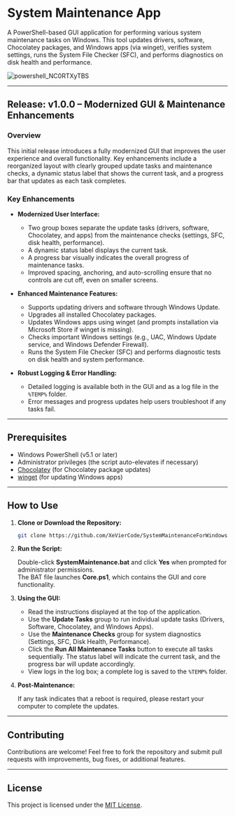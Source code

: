 # System Maintenance App

A PowerShell-based GUI application for performing various system maintenance tasks on Windows. This tool updates drivers, software, Chocolatey packages, and Windows apps (via winget), verifies system settings, runs the System File Checker (SFC), and performs diagnostics on disk health and performance.


![powershell_NC0RTXyTBS](https://github.com/user-attachments/assets/d352b7e6-f9c8-4fa3-999b-6efaec83fcb7)


---

## Release: v1.0.0 – Modernized GUI & Maintenance Enhancements

### Overview
This initial release introduces a fully modernized GUI that improves the user experience and overall functionality. Key enhancements include a reorganized layout with clearly grouped update tasks and maintenance checks, a dynamic status label that shows the current task, and a progress bar that updates as each task completes.

### Key Enhancements
- **Modernized User Interface:**  
  - Two group boxes separate the update tasks (drivers, software, Chocolatey, and apps) from the maintenance checks (settings, SFC, disk health, performance).  
  - A dynamic status label displays the current task.  
  - A progress bar visually indicates the overall progress of maintenance tasks.  
  - Improved spacing, anchoring, and auto-scrolling ensure that no controls are cut off, even on smaller screens.
  
- **Enhanced Maintenance Features:**  
  - Supports updating drivers and software through Windows Update.  
  - Upgrades all installed Chocolatey packages.  
  - Updates Windows apps using winget (and prompts installation via Microsoft Store if winget is missing).  
  - Checks important Windows settings (e.g., UAC, Windows Update service, and Windows Defender Firewall).  
  - Runs the System File Checker (SFC) and performs diagnostic tests on disk health and system performance.

- **Robust Logging & Error Handling:**  
  - Detailed logging is available both in the GUI and as a log file in the `%TEMP%` folder.
  - Error messages and progress updates help users troubleshoot if any tasks fail.

---

## Prerequisites

- Windows PowerShell (v5.1 or later)
- Administrator privileges (the script auto-elevates if necessary)
- [Chocolatey](https://chocolatey.org/) (for Chocolatey package updates)
- [winget](https://github.com/microsoft/winget-cli) (for updating Windows apps)

---

## How to Use

1. **Clone or Download the Repository:**

   ```bash
   git clone https://github.com/XeVierCode/SystemMaintenanceForWindows
   ```

2. **Run the Script:**

   Double-click **SystemMaintenance.bat** and click **Yes** when prompted for administrator permissions.  
   The BAT file launches **Core.ps1**, which contains the GUI and core functionality.

3. **Using the GUI:**

   - Read the instructions displayed at the top of the application.
   - Use the **Update Tasks** group to run individual update tasks (Drivers, Software, Chocolatey, and Windows Apps).
   - Use the **Maintenance Checks** group for system diagnostics (Settings, SFC, Disk Health, Performance).
   - Click the **Run All Maintenance Tasks** button to execute all tasks sequentially. The status label will indicate the current task, and the progress bar will update accordingly.
   - View logs in the log box; a complete log is saved to the `%TEMP%` folder.

4. **Post-Maintenance:**

   If any task indicates that a reboot is required, please restart your computer to complete the updates.

---

## Contributing

Contributions are welcome! Feel free to fork the repository and submit pull requests with improvements, bug fixes, or additional features.

---

## License

This project is licensed under the [MIT License](LICENSE).
